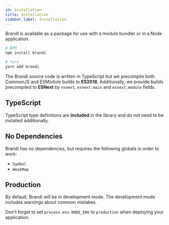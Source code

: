 ```yaml
---
id: installation
title: Installation
sidebar_label: Installation
---
```


Brandi is available as a package for use with a module bundler or in a Node application.

```bash
# NPM
npm install brandi
```

```bash
# Yarn
yarn add brandi
```

The Brandi source code is written in TypeScript but we precompile both CommonJS and ESModule builds to **ES2018**.
Additionally, we provide builds precompiled to **ESNext** by `esnext`, `esnext:main` and `esnext:module` fields.

## TypeScript

TypeScript type definitions are **included** in the library and do not need to be installed additionally.

## No Dependencies

Brandi has no dependencies, but requires the following globals in order to work:

- `Symbol`
- `WeakMap`

## Production

By default, Brandi will be in development mode. The development mode includes warnings about common mistakes.

Don't forget to set `process.env.NODE_ENV` to `production` when deploying your application.
